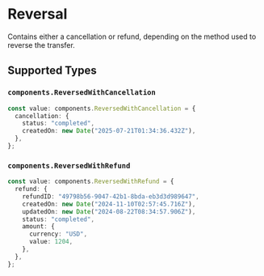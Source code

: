 # Reversal

Contains either a cancellation or refund, depending on the method used to reverse the transfer.


## Supported Types

### `components.ReversedWithCancellation`

```typescript
const value: components.ReversedWithCancellation = {
  cancellation: {
    status: "completed",
    createdOn: new Date("2025-07-21T01:34:36.432Z"),
  },
};
```

### `components.ReversedWithRefund`

```typescript
const value: components.ReversedWithRefund = {
  refund: {
    refundID: "49798b56-9047-42b1-8bda-eb3d3d989647",
    createdOn: new Date("2024-11-10T02:57:45.716Z"),
    updatedOn: new Date("2024-08-22T08:34:57.906Z"),
    status: "completed",
    amount: {
      currency: "USD",
      value: 1204,
    },
  },
};
```

